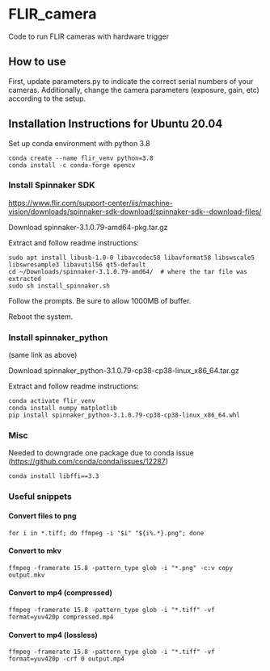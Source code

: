# FLIR_camera

Code to run FLIR cameras with hardware trigger

## How to use

First, update parameters.py to indicate the correct serial numbers of your cameras. Additionally, change the camera parameters (exposure, gain, etc) according to the setup.

## Installation Instructions for Ubuntu 20.04

Set up conda environment with python 3.8

```
conda create --name flir_venv python=3.8
conda install -c conda-forge opencv
```

### Install Spinnaker SDK

https://www.flir.com/support-center/iis/machine-vision/downloads/spinnaker-sdk-download/spinnaker-sdk--download-files/

Download spinnaker-3.1.0.79-amd64-pkg.tar.gz

Extract and follow readme instructions:

```
sudo apt install libusb-1.0-0 libavcodec58 libavformat58 libswscale5 libswresample3 libavutil56 qt5-default
cd ~/Downloads/spinnaker-3.1.0.79-amd64/  # where the tar file was extracted
sudo sh install_spinnaker.sh
```

Follow the prompts. Be sure to allow 1000MB of buffer.

Reboot the system.

### Install spinnaker_python

(same link as above)

Download spinnaker_python-3.1.0.79-cp38-cp38-linux_x86_64.tar.gz

Extract and follow readme instructions:

```
conda activate flir_venv
conda install numpy matplotlib
pip install spinnaker_python-3.1.0.79-cp38-cp38-linux_x86_64.whl
```

### Misc

Needed to downgrade one package due to conda issue (https://github.com/conda/conda/issues/12287)

```
conda install libffi==3.3
```

### Useful snippets

#### Convert files to png

`for i in *.tiff; do ffmpeg -i "$i" "${i%.*}.png"; done`

#### Convert to mkv

`ffmpeg -framerate 15.8 -pattern_type glob -i "*.png" -c:v copy output.mkv`

#### Convert to mp4 (compressed)

`ffmpeg -framerate 15.8 -pattern_type glob -i "*.tiff" -vf format=yuv420p compressed.mp4`

#### Convert to mp4 (lossless)

`ffmpeg -framerate 15.8 -pattern_type glob -i "*.tiff" -vf format=yuv420p -crf 0 output.mp4`
